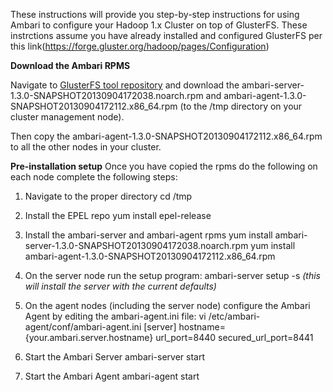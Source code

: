 These instructions will provide you step-by-step instructions for using Ambari to configure your Hadoop 1.x Cluster on top of GlusterFS.
These instrctions assume you have already installed and configured GlusterFS per this link(https://forge.gluster.org/hadoop/pages/Configuration)

**Download the Ambari RPMS**

Navigate to [GlusterFS tool repository](http://hadoop.apache.org/releases.html#Download) and download the ambari-server-1.3.0-SNAPSHOT20130904172038.noarch.rpm and  ambari-agent-1.3.0-SNAPSHOT20130904172112.x86_64.rpm (to the /tmp directory on your cluster management node). 

Then copy the ambari-agent-1.3.0-SNAPSHOT20130904172112.x86_64.rpm to all the other nodes in your cluster.

**Pre-installation setup**
Once you have copied the rpms do the following on each node complete the following steps:

1. Navigate to the proper directory
    cd /tmp

2. Install the EPEL repo
    yum install epel-release

3. Install the ambari-server and ambari-agent rpms
    yum install ambari-server-1.3.0-SNAPSHOT20130904172038.noarch.rpm
    yum install ambari-agent-1.3.0-SNAPSHOT20130904172112.x86_64.rpm

4. On the server node run the setup program:
    ambari-server setup -s _(this will install the server with the current defaults)_

5. On the agent nodes (including the server node) configure the Ambari Agent by editing the ambari-agent.ini file:
   vi  /etc/ambari-agent/conf/ambari-agent.ini
          [server]
          hostname={your.ambari.server.hostname}
          url_port=8440
          secured_url_port=8441

6. Start the Ambari Server
    ambari-server start

7. Start the Ambari Agent
    ambari-agent start
